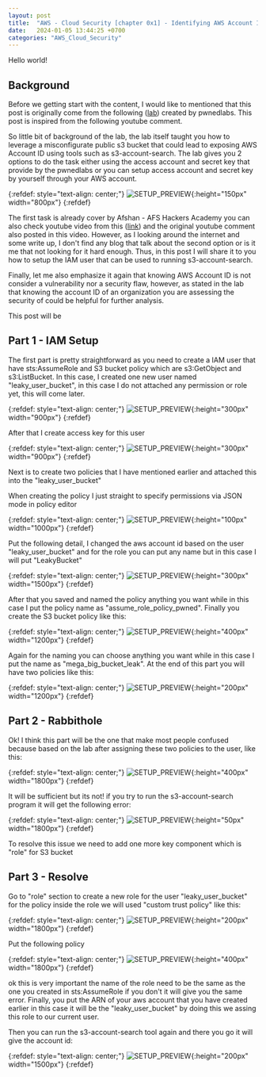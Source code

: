 ```yaml
---
layout: post
title:  "AWS - Cloud Security [chapter 0x1] - Identifying AWS Account ID from a public S3 - PWNEDLABS (Different Approach)"
date:   2024-01-05 13:44:25 +0700
categories: "AWS_Cloud_Security"
---
```


Hello world!

<h2>Background</h2>

Before we getting start with the content, I would like to mentioned that this post is originally come from the following ([lab][lab]) created by pwnedlabs. This post is inspired from the following youtube comment. 

So little bit of background of the lab, the lab itself taught you how to leverage a misconfigurate public s3 bucket that could lead to exposing AWS Account ID using tools such as s3-account-search. The lab gives you 2 options to do the task either using the access account and secret key that provide by the pwnedlabs or you can setup access account and secret key by yourself through your AWS account.

{:refdef: style="text-align: center;"}
![SETUP_PREVIEW]({{site.url}}/blog/img/identify_s3_id/youtube_comment.png){:height="150px" width="800px"}
{:refdef}

The first task is already cover by Afshan - AFS Hackers Academy you can also check youtube video from this ([link][link]) and the original youtube comment also posted in this video. However, as I looking around the internet and some write up, I don't find any blog that talk about the second option or is it me that not looking for it hard enough. Thus, in this post I will share it to you how to setup the IAM user that can be used to running s3-account-search.

Finally, let me also emphasize it again that knowing AWS Account ID is not consider a vulnerability nor a security flaw, however, as stated in the lab that knowing the account ID of an organization you are assessing the security of could be helpful for further analysis. 

This post will be 

<h2> Part 1 - IAM Setup </h2>

The first part is pretty straightforward as you need to create a IAM user that have sts:AssumeRole and S3 bucket policy which are s3:GetObject and s3:ListBucket. In this case, I created one new user named "leaky_user_bucket", in this case I do not attached any permission or role yet, this will come later. 

{:refdef: style="text-align: center;"}
![SETUP_PREVIEW]({{site.url}}/blog/img/identify_s3_id/create_user_iam.png){:height="300px" width="900px"}
{:refdef}

After that I create access key for this user 

{:refdef: style="text-align: center;"}
![SETUP_PREVIEW]({{site.url}}/blog/img/identify_s3_id/create_access_key.png){:height="300px" width="900px"}
{:refdef}

Next is to create two policies that I have mentioned earlier and attached this into the "leaky_user_bucket"

When creating the policy I just straight to specify permissions via JSON mode in policy editor

{:refdef: style="text-align: center;"}
![SETUP_PREVIEW]({{site.url}}/blog/img/identify_s3_id/json_mode.png){:height="100px" width="1000px"}
{:refdef}

Put the following detail, I changed the aws account id based on the user "leaky_user_bucket" and for the role you can put any name but in this case I will put "LeakyBucket"

{:refdef: style="text-align: center;"}
![SETUP_PREVIEW]({{site.url}}/blog/img/identify_s3_id/sts_assume_role.png){:height="300px" width="1500px"}
{:refdef}

After that you saved and named the policy anything you want while in this case I put the policy name as "assume_role_policy_pwned". Finally you create the S3 bucket policy like this:

{:refdef: style="text-align: center;"}
![SETUP_PREVIEW]({{site.url}}/blog/img/identify_s3_id/s3_bucket.png){:height="400px" width="1200px"}
{:refdef}

Again for the naming you can choose anything you want while in this case I put the name as "mega_big_bucket_leak". At the end of this part you will have two policies like this:

{:refdef: style="text-align: center;"}
![SETUP_PREVIEW]({{site.url}}/blog/img/identify_s3_id/list_policies.png){:height="200px" width="1200px"}
{:refdef}

<h2> Part 2 - Rabbithole </h2>

Ok! I think this part will be the one that make most people confused because based on the lab after assigning these two policies to the user, like this:

{:refdef: style="text-align: center;"}
![SETUP_PREVIEW]({{site.url}}/blog/img/identify_s3_id/add_policy.png){:height="400px" width="1800px"}
{:refdef}

It will be sufficient but its not! if you try to run the s3-account-search program it will get the following error:

{:refdef: style="text-align: center;"}
![SETUP_PREVIEW]({{site.url}}/blog/img/identify_s3_id/error.png){:height="50px" width="1800px"}
{:refdef}

To resolve this issue we need to add one more key component which is "role" for S3 bucket

<h2> Part 3 - Resolve </h2>

Go to "role" section to create a new role for the user "leaky_user_bucket" for the policy inside the role we will used "custom trust policy" like this: 

{:refdef: style="text-align: center;"}
![SETUP_PREVIEW]({{site.url}}/blog/img/identify_s3_id/custom_role.png){:height="200px" width="1800px"}
{:refdef}

Put the following policy

{:refdef: style="text-align: center;"}
![SETUP_PREVIEW]({{site.url}}/blog/img/identify_s3_id/leaky_bucket_role.png){:height="400px" width="1800px"}
{:refdef}

ok this is very important the name of the role need to be the same as the one you created in sts:AssumeRole if you don't it will give you the same error. Finally, you put the ARN of your aws account that you have created earlier in this case it will be the "leaky_user_bucket" by doing this we assing this role to our current user.

Then you can run the s3-account-search tool again and there you go it will give the account id:

{:refdef: style="text-align: center;"}
![SETUP_PREVIEW]({{site.url}}/blog/img/identify_s3_id/result.png){:height="200px" width="1500px"}
{:refdef}

[lab]: https://pwnedlabs.io/labs/identify-the-aws-account-id-from-a-public-s3-bucket
[link]: https://www.youtube.com/watch?v=jXleMOWvq80
